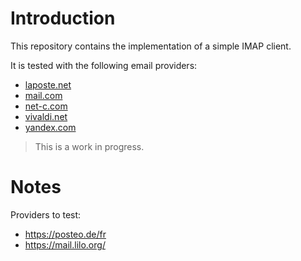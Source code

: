 # Introduction

This repository contains the implementation of a simple IMAP client.

It is tested with the following email providers:

* [laposte.net](https://www.laposte.fr/)
* [mail.com](https://www.mail.com/int/)
* [net-c.com](https://www.net-c.com/)
* [vivaldi.net](https://vivaldi.net/)
* [yandex.com](https://yandex.com/)

> This is a work in progress.

# Notes

Providers to test:

* https://posteo.de/fr
* https://mail.lilo.org/
